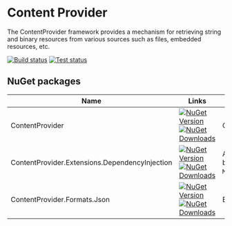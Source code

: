 # Content Provider

The ContentProvider framework provides a mechanism for retrieving string and binary resources from various sources such as files, embedded resources, etc.

[![Build status](https://ci.appveyor.com/api/projects/status/v5yyr0kpm7m4jdim?svg=true)](https://ci.appveyor.com/project/JeevanJames/contentprovider) [![Test status](https://img.shields.io/appveyor/tests/JeevanJames/contentprovider.svg)](https://ci.appveyor.com/project/JeevanJames/contentprovider/build/tests)

## NuGet packages

Name | Links | Description
-----|---------|------------
ContentProvider | [![NuGet Version](https://img.shields.io/nuget/v/ContentProvider.svg?style=flat)](https://www.nuget.org/packages/ContentProvider/) [![NuGet Downloads](https://img.shields.io/nuget/dt/ContentProvider.svg)](https://www.nuget.org/packages/ContentProvider/) | Core package.
ContentProvider.Extensions.DependencyInjection | [![NuGet Version](https://img.shields.io/nuget/v/ContentProvider.Extensions.DependencyInjection.svg?style=flat)](https://www.nuget.org/packages/ContentProvider.Extensions.DependencyInjection/) [![NuGet Downloads](https://img.shields.io/nuget/dt/ContentProvider.Extensions.DependencyInjection.svg)](https://www.nuget.org/packages/ContentProvider.Extensions.DependencyInjection/) | Additional support dependency injection based on `Microsoft.Extensions.DependencyInjection`.
ContentProvider.Formats.Json | [![NuGet Version](https://img.shields.io/nuget/v/ContentProvider.Formats.Json.svg?style=flat)](https://www.nuget.org/packages/ContentProvider.Formats.Json/) [![NuGet Downloads](https://img.shields.io/nuget/dt/ContentProvider.Formats.Json.svg)](https://www.nuget.org/packages/ContentProvider.Formats.Json/) | Extensions to support JSON data.
